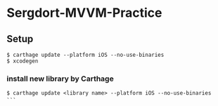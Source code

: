 # Sergdort-MVVM-Practice

## Setup
```terminal
$ carthage update --platform iOS --no-use-binaries
$ xcodegen
```

### install new library by Carthage
```terminal
$ carthage update <library name> --platform iOS --no-use-binaries
```　
